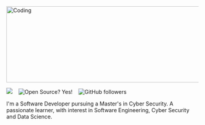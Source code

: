 
<img align="center" alt="Coding" width="800" height="200" src="https://user-images.githubusercontent.com/35037534/121423428-42c08280-c93e-11eb-946d-1490b325424c.png">

![](https://komarev.com/ghpvc/?username=jivangonzal&color=green)&nbsp;&nbsp;&nbsp; ![Open Source? Yes!](https://badgen.net/badge/Open%20Source%20%3F/Yes%21/blue?icon=github) &nbsp;&nbsp; ![GitHub followers](https://img.shields.io/github/followers/jivangonzal.svg?style=social&label=Follow&maxAge=2592000)&nbsp;&nbsp; 
<p><p><p>
I'm a Software Developer pursuing a Master's in Cyber Security. A passionate learner, with interest in Software Engineering, Cyber Security and Data Science.  
  
<p><p><p> 

<!--
<h3 align="left">Languages and Tools:</h3>




**jivangonzal/jivangonzal** is a ✨ _special_ ✨ repository because its `README.md` (this file) appears on your GitHub profile.

Here are some ideas to get you started:

- 🔭 I’m currently working on ...
- 🌱 I’m currently learning ...
- 👯 I’m looking to collaborate on ...
- 🤔 I’m looking for help with ...
- 💬 Ask me about ...
- 📫 How to reach me: ...
- 😄 Pronouns: ...
- ⚡ Fun fact: ...
-->
